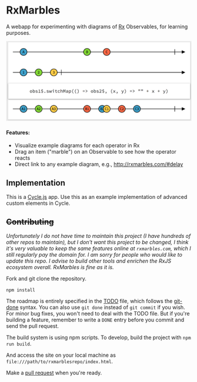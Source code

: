 RxMarbles
=========

A webapp for experimenting with diagrams of [Rx](http://reactivex.io/) Observables, for learning purposes.

![Example switchMap](./dist/example-switchmap.png)

#### Features:

- Visualize example diagrams for each operator in Rx
- Drag an item ("marble") on an Observable to see how the operator reacts
- Direct link to any example diagram, e.g., http://rxmarbles.com/#delay

## Implementation

This is a [Cycle.js](https://github.com/staltz/cycle) app. Use this as an example implementation of advanced custom elements in Cycle.

## ~~Contributing~~

*Unfortunately I do not have time to maintain this project (I have hundreds of other repos to maintain), but I don't want this project to be changed, I think it's very valuable to keep the same features online at `rxmarbles.com`, which I still regularly pay the domain for. I am sorry for people who would like to update this repo. I advise to build other tools and enrichen the RxJS ecosystem overall. RxMarbles is fine as it is.*

Fork and git clone the repository.

```
npm install
```

The roadmap is entirely specified in the [TODO](https://github.com/staltz/rxmarbles/blob/master/TODO) file, which follows the [git-done](https://github.com/staltz/git-done) syntax. You can also use `git done` instead of `git commit` if you wish. For minor bug fixes, you won't need to deal with the TODO file. But if you're building a feature, remember to write a `DONE` entry before you commit and send the pull request.

The build system is using npm scripts. To develop, build the project with `npm run build`.

And access the site on your local machine as `file:///path/to/rxmarblesrepo/index.html`.

Make a [pull request](https://github.com/staltz/rxmarbles/pulls) when you're ready.
